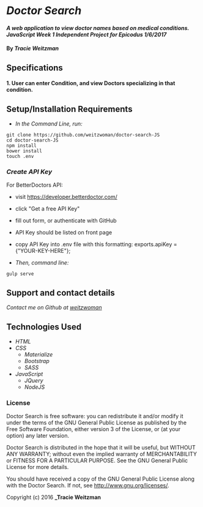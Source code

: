# _Doctor Search_

#### _A web application to view doctor names based on medical conditions. JavaScript Week 1 Independent Project for Epicodus 1/6/2017_

#### By _**Tracie Weitzman**_

## Specifications

#### 1. User can enter Condition, and view Doctors specializing in that condition.

## Setup/Installation Requirements

* _In the Command Line, run:_
```
git clone https://github.com/weitzwoman/doctor-search-JS
cd doctor-search-JS
npm install
bower install
touch .env
```
### _Create API Key_
For BetterDoctors API:
* visit https://developer.betterdoctor.com/
* click "Get a free API Key"
* fill out form, or authenticate with GitHub
* API Key should be listed on front page
* copy API Key into .env file with this formatting: exports.apiKey = {"YOUR-KEY-HERE"};

* _Then, command line:_
```
gulp serve
```

## Support and contact details

_Contact me on Github at [weitzwoman](https://github.com/weitzwoman)_

## Technologies Used

* _HTML_
* _CSS_
  * _Materialize_
  * _Bootstrap_
  * _SASS_
* _JavaScript_
  * _JQuery_
  * _NodeJS_

### License

Doctor Search is free software: you can redistribute it and/or modify it under the terms of the GNU General Public License as published by the Free Software Foundation, either version 3 of the License, or (at your option) any later version.

Doctor Search is distributed in the hope that it will be useful, but WITHOUT ANY WARRANTY; without even the implied warranty of MERCHANTABILITY or FITNESS FOR A PARTICULAR PURPOSE. See the GNU General Public License for more details.

You should have received a copy of the GNU General Public License along with the Doctor Search. If not, see http://www.gnu.org/licenses/.

Copyright (c) 2016 **_Tracie Weitzman**
